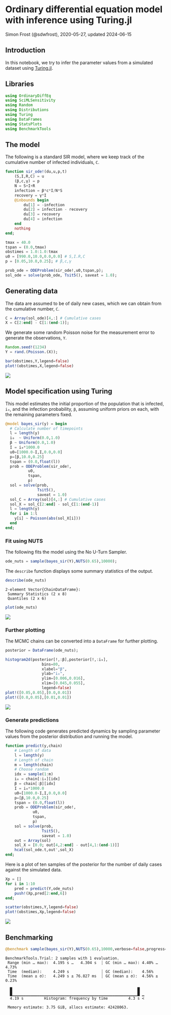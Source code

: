 # Ordinary differential equation model with inference using Turing.jl
Simon Frost (@sdwfrost), 2020-05-27, updated 2024-06-15

## Introduction

In this notebook, we try to infer the parameter values from a simulated dataset using [Turing.jl](https://turing.ml).

## Libraries


```julia
using OrdinaryDiffEq
using SciMLSensitivity
using Random
using Distributions
using Turing
using DataFrames
using StatsPlots
using BenchmarkTools
```




## The model

The following is a standard SIR model, where we keep track of the cumulative number of infected individuals, `C`.

```julia
function sir_ode!(du,u,p,t)
    (S,I,R,C) = u
    (β,c,γ) = p
    N = S+I+R
    infection = β*c*I/N*S
    recovery = γ*I
    @inbounds begin
        du[1] = -infection
        du[2] = infection - recovery
        du[3] = recovery
        du[4] = infection
    end
    nothing
end;
```


```julia
tmax = 40.0
tspan = (0.0,tmax)
obstimes = 1.0:1.0:tmax
u0 = [990.0,10.0,0.0,0.0] # S,I.R,C
p = [0.05,10.0,0.25]; # β,c,γ
```


```julia
prob_ode = ODEProblem(sir_ode!,u0,tspan,p);
sol_ode = solve(prob_ode, Tsit5(), saveat = 1.0);
```




## Generating data

The data are assumed to be of daily new cases, which we can obtain from the cumulative number, `C`.

```julia
C = Array(sol_ode)[4,:] # Cumulative cases
X = C[2:end] - C[1:(end-1)];
```




We generate some random Poisson noise for the measurement error to generate the observations, `Y`.

```julia
Random.seed!(1234)
Y = rand.(Poisson.(X));
```


```julia
bar(obstimes,Y,legend=false)
plot!(obstimes,X,legend=false)
```

![](figures/ode_turing_8_1.png)



## Model specification using Turing

This model estimates the initial proportion of the population that is infected, `i₀`, and the infection probability, `β`, assuming uniform priors on each, with the remaining parameters fixed.

```julia
@model bayes_sir(y) = begin
  # Calculate number of timepoints
  l = length(y)
  i₀  ~ Uniform(0.0,1.0)
  β ~ Uniform(0.0,1.0)
  I = i₀*1000.0
  u0=[1000.0-I,I,0.0,0.0]
  p=[β,10.0,0.25]
  tspan = (0.0,float(l))
  prob = ODEProblem(sir_ode!,
          u0,
          tspan,
          p)
  sol = solve(prob,
              Tsit5(),
              saveat = 1.0)
  sol_C = Array(sol)[4,:] # Cumulative cases
  sol_X = sol_C[2:end] - sol_C[1:(end-1)]
  l = length(y)
  for i in 1:l
    y[i] ~ Poisson(abs(sol_X[i]))
  end
end;
```




### Fit using NUTS

The following fits the model using the No U-Turn Sampler.

```julia
ode_nuts = sample(bayes_sir(Y),NUTS(0.65),10000);
```




The `describe` function displays some summary statistics of the output.

```julia
describe(ode_nuts)
```

```
2-element Vector{ChainDataFrame}:
 Summary Statistics (2 x 8)
 Quantiles (2 x 6)
```



```julia
plot(ode_nuts)
```

![](figures/ode_turing_12_1.png)



### Further plotting

The MCMC chains can be converted into a `DataFrame` for further plotting.

```julia
posterior = DataFrame(ode_nuts);
```


```julia
histogram2d(posterior[!,:β],posterior[!,:i₀],
                bins=80,
                xlabel="β",
                ylab="i₀",
                ylim=[0.006,0.016],
                xlim=[0.045,0.055],
                legend=false)
plot!([0.05,0.05],[0.0,0.01])
plot!([0.0,0.05],[0.01,0.01])
```

![](figures/ode_turing_14_1.png)



### Generate predictions

The following code generates predicted dynamics by sampling parameter values from the posterior distribution and running the model.

```julia
function predict(y,chain)
    # Length of data
    l = length(y)
    # Length of chain
    m = length(chain)
    # Choose random
    idx = sample(1:m)
    i₀ = chain[:i₀][idx]
    β = chain[:β][idx]
    I = i₀*1000.0
    u0=[1000.0-I,I,0.0,0.0]
    p=[β,10.0,0.25]
    tspan = (0.0,float(l))
    prob = ODEProblem(sir_ode!,
            u0,
            tspan,
            p)
    sol = solve(prob,
                Tsit5(),
                saveat = 1.0)
    out = Array(sol)
    sol_X = [0.0; out[4,2:end] - out[4,1:(end-1)]]
    hcat(sol_ode.t,out',sol_X)
end;
```




Here is a plot of ten samples of the posterior for the number of daily cases against the simulated data.

```julia
Xp = []
for i in 1:10
    pred = predict(Y,ode_nuts)
    push!(Xp,pred[2:end,6])
end;
```


```julia
scatter(obstimes,Y,legend=false)
plot!(obstimes,Xp,legend=false)
```

![](figures/ode_turing_17_1.png)



## Benchmarking

```julia
@benchmark sample(bayes_sir(Y),NUTS(0.65),10000,verbose=false,progress=false)
```

```
BenchmarkTools.Trial: 2 samples with 1 evaluation.
 Range (min … max):  4.195 s …   4.304 s  ┊ GC (min … max): 4.40% … 4.73%
 Time  (median):     4.249 s              ┊ GC (median):    4.56%
 Time  (mean ± σ):   4.249 s ± 76.827 ms  ┊ GC (mean ± σ):  4.56% ± 0.23%

  █                                                       █  
  █▁▁▁▁▁▁▁▁▁▁▁▁▁▁▁▁▁▁▁▁▁▁▁▁▁▁▁▁▁▁▁▁▁▁▁▁▁▁▁▁▁▁▁▁▁▁▁▁▁▁▁▁▁▁▁█ ▁
  4.19 s         Histogram: frequency by time         4.3 s <

 Memory estimate: 3.75 GiB, allocs estimate: 42428063.
```


